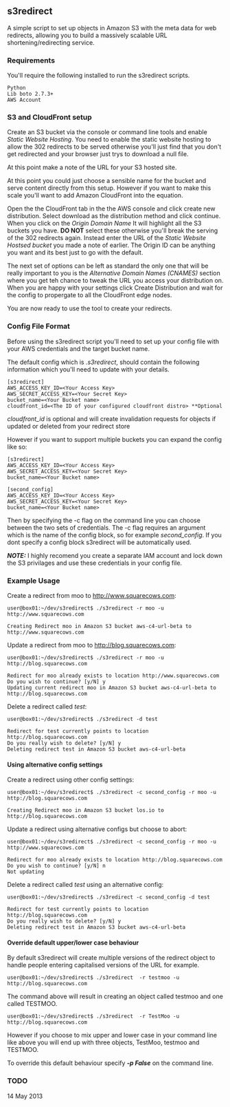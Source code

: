 ## **s3redirect**

A simple script to set up objects in Amazon S3 with the meta data for web redirects, allowing you to build a massively scalable URL shortening/redirecting service.

### **Requirements**

You'll require the following installed to run the s3redirect scripts.

    Python
    Lib boto 2.7.3+
    AWS Account

### **S3 and CloudFront setup**

Create an S3 bucket via the console or command line tools and enable *Static Website Hosting*. You need to enable the static website hosting to allow the 302 redirects to be served otherwise you'll just find that you don't get redirected and your browser just trys to download a null file.

At this point make a note of the URL for your S3 hosted site.

At this point you could just choose a sensible name for the bucket and serve content directly from this setup. However if you want to make this scale you'll want to add Amazon CloudFront into the equation.

Open the the CloudFront tab in the the AWS console and click create new distribution. Select download as the distribution method and click continue. When you click on the *Origin Domain Name* It will highlight all the S3 buckets you have. **DO NOT** select these otherwise you'll break the serving of the 302 redirects again. Instead enter the URL of the *Static Website Hostsed bucket* you made a note of earlier. The Origin ID can be anything you want and its best just to go with the default.

The next set of options can be left as standard the only one that will be really important to you is the *Alternative Domain Names (CNAMES)* section where you get teh chance to tweak the URL you access your distribution on. When you are happy with your settings click Create Distribution and wait for the config to propergate to all the CloudFront edge nodes.

You are now ready to use the tool to create your redirects. 

### **Config File Format**

Before using the s3redirect script you'll need to set up your config file with your AWS credentials and the target bucket name.

The default config which is *.s3redirect*, should contain the following information which you'll need to update with your details.

    [s3redirect]
    AWS_ACCESS_KEY_ID=<Your Access Key>
    AWS_SECRET_ACCESS_KEY=<Your Secret Key>
    bucket_name=<Your Bucket name>
    cloudfront_id=<The ID of your configured cloudfront distro> **Optional

*cloudfront_id* is optional and will create invalidation requests for objects if updated or deleted from your redirect store 

However if you want to support multiple buckets you can expand the config like so:

    [s3redirect]
    AWS_ACCESS_KEY_ID=<Your Access Key>
    AWS_SECRET_ACCESS_KEY=<Your Secret Key>
    bucket_name=<Your Bucket name>
    
    [second_config]
    AWS_ACCESS_KEY_ID=<Your Access Key>
    AWS_SECRET_ACCESS_KEY=<Your Secret Key>
    bucket_name=<Your Bucket name>

Then by specifying the -c flag on the command line you can choose between the two sets of credentials. The -c flag requires an argument which is the name of the config block, so for example *second_config*. If you dont specify a config block s3redirect will be automatically used.

***NOTE:*** I highly recomend you create a separate IAM account and lock down the S3 privilages and use these credentials in your config file.

### **Example Usage**

Create a redirect from moo to http://www.squarecows.com:

    user@box01:~/dev/s3redirect$ ./s3redirect -r moo -u http://www.squarecows.com

    Creating Redirect moo in Amazon S3 bucket aws-c4-url-beta to http://www.squarecows.com

Update a redirect from moo to http://blog.squarecows.com:
    
    user@box01:~/dev/s3redirect$ ./s3redirect -r moo -u http://blog.squarecows.com

    Redirect for moo already exists to location http://www.squarecows.com
    Do you wish to continue? [y/N] y
    Updating current redirect moo in Amazon S3 bucket aws-c4-url-beta to http://blog.squarecows.com

Delete a redirect called *test*:

    user@box01:~/dev/s3redirect$ ./s3redirect -d test
    
    Redirect for test currently points to location http://blog.squarecows.com
    Do you really wish to delete? [y/N] y
    Deleting redirect test in Amazon S3 bucket aws-c4-url-beta


#### **Using alternative config settings**
    
Create a redirect using other config settings:

    user@box01:~/dev/s3redirect$ ./s3redirect -c second_config -r moo -u http://blog.squarecows.com

    Creating Redirect moo in Amazon S3 bucket los.io to http://blog.squarecows.com

Update a redirect using alternative configs but choose to abort:

    user@box01:~/dev/s3redirect$ ./s3redirect -c second_config -r moo -u http://www.squarecows.com

    Redirect for moo already exists to location http://blog.squarecows.com
    Do you wish to continue? [y/N] n
    Not updating

Delete a redirect called *test* using an alternative config:

    user@box01:~/dev/s3redirect$ ./s3redirect -c second_config -d test
    
    Redirect for test currently points to location http://blog.squarecows.com
    Do you really wish to delete? [y/N] y
    Deleting redirect test in Amazon S3 bucket aws-c4-url-beta

#### **Override default upper/lower case behaviour**

By default s3redirect will create multiple versions of the redirect object to handle people entering capitalised versions of the URL for example.

    user@box01:~/dev/s3redirect$ ./s3redirect  -r testmoo -u http://blog.squarecows.com

The command above will result in creating an object called testmoo and one called TESTMOO.

    user@box01:~/dev/s3redirect$ ./s3redirect  -r TestMoo -u http://blog.squarecows.com

However if you choose to mix upper and lower case in your command line like above you will end up with three objects, TestMoo, testmoo and TESTMOO.

To override this default behaviour specify ***-p False*** on the command line.

### **TODO**



14 May 2013
